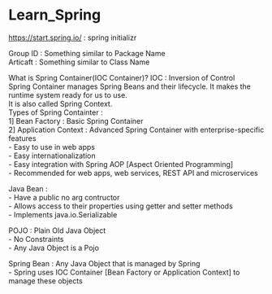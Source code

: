 # Learn_Spring

https://start.spring.io/ : spring initializr

Group ID : Something similar to Package Name \
Articaft : Something similar to Class Name 

What is Spring Container(IOC Container)? IOC : Inversion of Control\
Spring Container manages Spring Beans and their lifecycle. It makes the runtime system ready for us to use.\
It is also called Spring Context.\
 Types of Spring Containter : \
 1] Bean Factory : Basic Spring Container\
 2] Application Context : Advanced Spring Container with enterprise-specific features\
    - Easy to use in web apps\
    - Easy internationalization\
    - Easy integration with Spring AOP [Aspect Oriented Programming]\
    - Recommended for web apps, web services, REST API and microservices 

Java Bean : \
    - Have a public no arg contructor\
    - Allows access to their properties using getter and setter methods\
    - Implements java.io.Serializable

POJO : Plain Old Java Object \
    - No Constraints\
    - Any Java Object is a Pojo

Spring Bean : Any Java Object that is managed by Spring \
    - Spring uses IOC Container [Bean Factory or Application Context] to manage these objects


